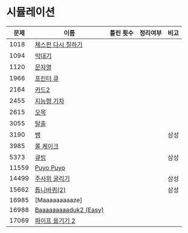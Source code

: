 # 시뮬레이션

| 문제    | 이름                                       | 틀린 횟수 | 정리여부  |  비고   |
| ----- | ---------------------------------------- | :---: | :---: | :---: |
| 1018  | [체스판 다시 칠하기](1018/README.md)             |       |       |       |
| 1094  | [막대기](1094/README.md)                    |       |       |       |
| 1120  | [문자열](1120/README.md)                    |       |       |       |
| 1966  | [프린터 큐](1966/README.md)                  |       |       |       |
| 2164  | [카드2](2164/README.md)                    |       |       |       |
| 2455  | [지능형 기차](2455/README.md)                 |       |       |       |
| 2615  | [오목](2615/README.md)                     |       |       |       |
| 3055  | [탈출](3055/README.md)                     |       |       |       |
| 3190  | [뱀](3190/README.md)                      |       |       |  삼성   |
| 3985  | [롤 케이크](3985/README.md)                  |       |       |       |
| 5373  | [큐빙](5373/README.md)                     |       |       |  삼성   |
| 11559 | [Puyo Puyo](11559/README.md)             |       |       |       |
| 14499 | [주사위 굴리기](14499/README.md)               |       |       |  삼성   |
| 15662 | [톱니바퀴(2)](15662/README.md)               |       |       |  삼성   |
| 16985 | [Maaaaaaaaaze]                           |       |       |       |
| 16988 | [Baaaaaaaaaduk2 (Easy)](16988/README.md) |       |       |       |
| 17069 | [파이프 옮기기 2](17069/README.md)             |       |       |       |
